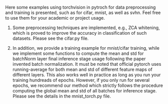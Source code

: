 Here some examples using torchvision in pytroch for data preprocessing and training is presented, such as for cifar, mnist, as well as svhn. Feel free to use them for your academic or project usage. 

1. Some preprocessing techniques are implemented, e.g., ZCA whitening, which is proved to improve the accuracy in classification of such datasets. Please see the cifar.py file.

2. In addition, we provide a training example for mnist/cifar training, while we implement some functions to compute the mean and std for batchNorm layer final inference stage usage following the paper invented batch normalization. It must be noted that official pytorch uses running-average for both mean and std of different feature maps of different layers. This also works well in practice as long as you run your training hundreads of epochs. However, if you only run for several epochs, we recommend our method which strictly follows the procedure computing the global mean and std of all batches for inference stage. Please see the details in the mnist_torch.py file.  

